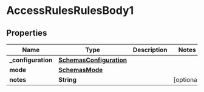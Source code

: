 # AccessRulesRulesBody1

## Properties
Name | Type | Description | Notes
------------ | ------------- | ------------- | -------------
**_configuration** | [**SchemasConfiguration**](SchemasConfiguration.md) |  | 
**mode** | [**SchemasMode**](SchemasMode.md) |  | 
**notes** | **String** |  |  [optional]
